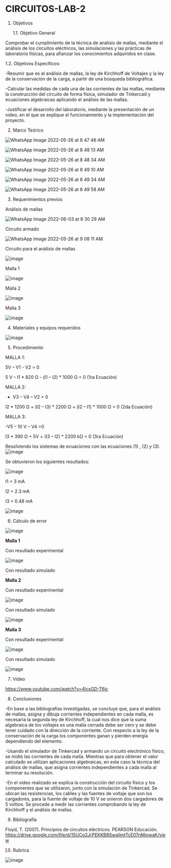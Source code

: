 # CIRCUITOS-LAB-2

1. Objetivos 

   1.1. Objetivo General 

Comprobar el cumplimiento de la técnica de análisis de mallas, mediante el análisis de los circuitos eléctricos, las simulaciones y las prácticas de laboratorio físicas, para afianzar los conocimientos adquiridos en clase.

   1.2. Objetivos Específicos:
   
-Resumir que es el análisis de mallas, la ley de Kirchhoff de Voltajes y la ley de la conservación de la carga, a partir de una búsqueda bibliográfica.
   
-Calcular las medidas de cada una de las corrientes de las mallas, mediante la construcción del circuito de forma física, simulador de Tinkercad y ecuaciones algebraicas aplicando el análisis de las mallas.

-Justificar el desarrollo del laboratorio, mediante la presentación de un video, en el que se explique el funcionamiento y la implementación del proyecto.

2. Marco Teórico

![WhatsApp Image 2022-05-26 at 8 47 46 AM](https://user-images.githubusercontent.com/94011974/170503573-9f2199ea-69e2-4acd-bd09-77208cd3f1c6.jpeg)

![WhatsApp Image 2022-05-26 at 8 48 13 AM](https://user-images.githubusercontent.com/94011974/170503616-725587dd-fdc5-4de9-8418-7388aee8509a.jpeg)

![WhatsApp Image 2022-05-26 at 8 48 34 AM](https://user-images.githubusercontent.com/94011974/170503676-6d3f92d3-eacd-49d0-8794-907554649f8c.jpeg)

![WhatsApp Image 2022-05-26 at 8 49 10 AM](https://user-images.githubusercontent.com/94011974/170503727-96f3cba0-d022-4ab9-8cf3-a52c94a3d935.jpeg)

![WhatsApp Image 2022-05-26 at 8 49 34 AM](https://user-images.githubusercontent.com/94011974/170503760-17543032-d15c-4857-a46a-0d33c1618c86.jpeg)

![WhatsApp Image 2022-05-26 at 8 49 58 AM](https://user-images.githubusercontent.com/94011974/170503858-4367fca0-1537-4539-8709-8693729a1ce2.jpeg)

3. Requerimientos previos

Análisis de mallas

![WhatsApp Image 2022-06-03 at 8 30 29 AM](https://user-images.githubusercontent.com/94011974/171864079-b005c0d4-4cd1-4d72-810e-c81d9d9dfd1d.jpeg)

Circuito armado

![WhatsApp Image 2022-05-26 at 9 08 11 AM](https://user-images.githubusercontent.com/94011974/170504633-5a0e060e-6e7c-4867-aa1d-aa5ac5eb236c.jpeg)

Circuito para el análisis de mallas

![image](https://user-images.githubusercontent.com/94011974/170368099-dd353d06-50a3-46cf-a3a4-ba8d6ab130b0.png)

Malla 1

![image](https://user-images.githubusercontent.com/94011974/170368117-ae78efe6-f110-4c5d-be37-99ad8561f6d7.png)

Malla 2

![image](https://user-images.githubusercontent.com/94011974/170368148-bccfe9fd-6984-48f1-92f9-db1b6184a1cf.png)

Malla 3

![image](https://user-images.githubusercontent.com/94011974/170368161-37ccb8d9-b2af-4b7f-8202-a12b9393f76f.png)

4. Materiales y equipos requeridos

![image](https://user-images.githubusercontent.com/94011974/142951161-85a7ecea-bf4d-45bb-81eb-164e07b5fcc8.png)

5. Procedimiento

MALLA 1: 

5V – V1 - V2 = 0 

5 V – I1 * 820 Ω - (I1 – I2) * 1000 Ω = 0  (1ra Ecuación)

MALLA 2:

- V3 – V4 – V2 = 0

I2 * 1200 Ω + (I2 – I3) * 2200 Ω + (I2 – I1) * 1000 Ω = 0  (2da Ecuación)

MALLA 3:

-V5 – 10 V – V4 =0

I3 * 390 Ω + 5V + (I3 – I2) * 2200 kΩ = 0  (3ra Ecuación)

Resolviendo los sistemas de ecuaciones con las ecuaciones (1) , (2) y (3). ![image](https://user-images.githubusercontent.com/105259459/170615378-9cedb057-0f51-40b2-b5d5-46979c51f4ff.png)

Se obtuvieron los siguientes resultados:

![image](https://user-images.githubusercontent.com/94011974/170371320-9b68e805-42eb-4ee0-b173-8aa353966f3b.png)
 
I1 =  3 mA

I2 =  2.3 mA

I3 =  0.48 mA

![image](https://user-images.githubusercontent.com/94011974/170400361-ac0da96e-71e1-4e44-945c-783e441d2e3f.png)

6. Cálculo de error

![image](https://user-images.githubusercontent.com/94011974/170057592-12d7c136-22cd-4cac-9532-0e92eb81f1b9.png)

**Malla  1**

Con resultado experimental

![image](https://user-images.githubusercontent.com/105259459/170615313-aaef31c8-8beb-4ed9-87d0-34607a91b1e1.png)

Con resultado  simulado

**Malla 2**

Con resultado experimental

![image](https://user-images.githubusercontent.com/105259459/170615566-7c4f041f-54a8-4e62-bd53-076ae10cec3c.png)

Con resultado simulado

![image](https://user-images.githubusercontent.com/105259459/170615674-5962009a-44ec-44af-88f9-d54925969bd8.png)

**Malla 3**

 Con resultado experimental 
 
![image](https://user-images.githubusercontent.com/105259459/170615784-d3d658fa-5507-4b35-bd35-2ddd3dcd1937.png)

Con resultado simulado

![image](https://user-images.githubusercontent.com/105259459/170615997-eed48f70-8e12-49ac-b2e2-c549518321c9.png)


7. Vídeo

https://www.youtube.com/watch?v=4IcsGD-T6jc

8. Conclusiones

-En base a las bibliografías investigadas, se concluye que, para el análisis de mallas, asigna y dibuja corrientes independientes en cada malla, es necesaria la segunda ley de Kirchhoff, la cual nos dice que la suma algebraica de los voltajes es una malla cerrada debe ser cero y se debe tener cuidado con la dirección de la corriente. Con respecto a la ley de la conservación de la carga los componentes ganan y pierden energía dependiendo del elemento.

-Usando el simulador de Tinkercad y armando un circuito electrónico físico, se midió las corrientes de cada malla. Mientras que para obtener el valor calculado se utilizan aplicaciones algebraicas, en este caso la técnica del análisis de mallas, que asigna corrientes independientes a cada malla al terminar su resolución.

-En el video realizado se explica la construcción del circuito físico y los componentes que se utilizaron, junto con la simulación de Tinkercad.  Se ubican las resistencias, los cables y las fuentes de voltaje que son los cargadores, para la fuente de voltaje de 10 V se unieron dos cargadores de 5 voltios. Se procede a medir las corrientes comprobando la ley de Kirchhoff y el análisis de mallas. 


9. Bibliografía

Floyd, T. (2007). Principios de circuitos eléctricos. PEARSON Educación. https://drive.google.com/file/d/15UCq2JrPEKKB8SwajlmtTcE07nMiowaK/view

10. Rubrica

![image](https://user-images.githubusercontent.com/94011974/169427061-265123c2-f557-4b9a-9ef6-5a545e89aff2.png)
